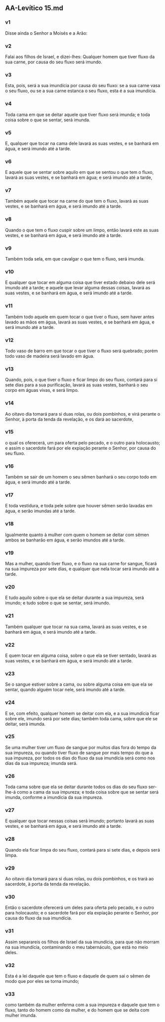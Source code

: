 ## AA-Levítico 15.md
### v1
 Disse ainda o Senhor a Moisés e a Arão:
### v2
 Falai aos filhos de Israel, e dizei-lhes: Qualquer homem que tiver fluxo da sua carne, por causa do seu fluxo será imundo.
### v3
 Esta, pois, será a sua imundícia por causa do seu fluxo: se a sua carne vasa o seu fluxo, ou se a sua carne estanca o seu fluxo, esta é a sua imundícia.
### v4
 Toda cama em que se deitar aquele que tiver fluxo será imunda; e toda coisa sobre o que se sentar, será imunda.
### v5
 E, qualquer que tocar na cama dele lavará as suas vestes, e se banhará em água, e será imundo até a tarde.
### v6
 E aquele que se sentar sobre aquilo em que se sentou o que tem o fluxo, lavará as suas vestes, e se banhará em água; e será imundo até a tarde,
### v7
 Também aquele que tocar na carne do que tem o fluxo, lavará as suas vestes, e se banhará em água, e será imundo até a tarde.
### v8
 Quando o que tem o fluxo cuspir sobre um limpo, então lavará este as suas vestes, e se banhará em água, e será imundo até a tarde.
### v9
 Também toda sela, em que cavalgar o que tem o fluxo, será imunda.
### v10
 E qualquer que tocar em alguma coisa que tiver estado debaixo dele será imundo até a tarde; e aquele que levar alguma dessas coisas, lavará as suas vestes, e se banhará em água, e será imundo até a tarde.
### v11
 Também todo aquele em quem tocar o que tiver o fluxo, sem haver antes lavado as mãos em água, lavará as suas vestes, e se banhará em água, e será imundo até a tarde.
### v12
 Todo vaso de barro em que tocar o que tiver o fluxo será quebrado; porém todo vaso de madeira será lavado em água.
### v13
 Quando, pois, o que tiver o fluxo e ficar limpo do seu fluxo, contará para si sete dias para a sua purificação, lavará as suas vestes, banhará o seu corpo em águas vivas, e será limpo.
### v14
 Ao oitavo dia tomará para si duas rolas, ou dois pombinhos, e virá perante o Senhor, à porta da tenda da revelação, e os dará ao sacerdote,
### v15
 o qual os oferecerá, um para oferta pelo pecado, e o outro para holocausto; e assim o sacerdote fará por ele expiação perante o Senhor, por causa do seu fluxo.
### v16
 Também se sair de um homem o seu sêmen banhará o seu corpo todo em água, e será imundo até a tarde.
### v17
 E toda vestidura, e toda pele sobre que houver sêmen serão lavadas em água, e serão imundas até a tarde.
### v18
 Igualmente quanto à mulher com quem o homem se deitar com sêmen ambos se banharão em água, e serão imundos até a tarde.
### v19
 Mas a mulher, quando tiver fluxo, e o fluxo na sua carne for sangue, ficará na sua impureza por sete dias, e qualquer que nela tocar será imundo até a tarde.
### v20
 E tudo aquilo sobre o que ela se deitar durante a sua impureza, será imundo; e tudo sobre o que se sentar, será imundo.
### v21
 Também qualquer que tocar na sua cama, lavará as suas vestes, e se banhará em água, e será imundo até a tarde.
### v22
 E quem tocar em alguma coisa, sobre o que ela se tiver sentado, lavará as suas vestes, e se banhará em água, e será imundo até a tarde.
### v23
 Se o sangue estiver sobre a cama, ou sobre alguma coisa em que ela se sentar, quando alguém tocar nele, será imundo até a tarde.
### v24
 E se, com efeito, qualquer homem se deitar com ela, e a sua imundícia ficar sobre ele, imundo será por sete dias; também toda cama, sobre que ele se deitar, será imunda.
### v25
 Se uma mulher tiver um fluxo de sangue por muitos dias fora do tempo da sua impureza, ou quando tiver fluxo de sangue por mais tempo do que a sua impureza, por todos os dias do fluxo da sua imundícia será como nos dias da sua impureza; imunda será.
### v26
 Toda cama sobre que ela se deitar durante todos os dias do seu fluxo ser-lhe-á como a cama da sua impureza; e toda coisa sobre que se sentar será imunda, conforme a imundícia da sua impureza.
### v27
 E qualquer que tocar nessas coisas será imundo; portanto lavará as suas vestes, e se banhará em água, e será imundo até a tarde.
### v28
 Quando ela ficar limpa do seu fluxo, contará para si sete dias, e depois será limpa.
### v29
 Ao oitavo dia tomará para si duas rolas, ou dois pombinhos, e os trará ao sacerdote, à porta da tenda da revelação.
### v30
 Então o sacerdote oferecerá um deles para oferta pelo pecado, e o outro para holocausto; e o sacerdote fará por ela expiação perante o Senhor, por causa do fluxo da sua imundícia.
### v31
 Assim separareis os filhos de Israel da sua imundícia, para que não morram na sua imundícia, contaminando o meu tabernáculo, que está no meio deles.
### v32
 Esta é a lei daquele que tem o fluxo e daquele de quem sai o sêmen de modo que por eles se torna imundo;
### v33
 como também da mulher enferma com a sua impureza e daquele que tem o fluxo, tanto do homem como da mulher, e do homem que se deita com mulher imunda.
